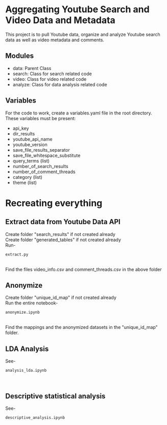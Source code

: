 # Aggregating Youtube Search and Video Data and Metadata
This project is to pull Youtube data, organize and analyze Youtube search data as well as video metadata and comments.

## Modules
* data: Parent Class
* search: Class for search related code
* video: Class for video related code
* analyze: Class for data analysis related code

## Variables
For the code to work, create a variables.yaml file in the root directory.
These variables must be present:
- api_key
- dir_results
- youtube_api_name
- youtube_version
- save_file_results_separator
- save_file_whitespace_substitute
- query_terms (list)
- number_of_search_results
- number_of_comment_threads
- category (list)
- theme (list)

# Recreating everything
## Extract data from Youtube Data API
Create folder "search_results" if not created already<br>
Create folder "generated_tables" if not created already<br>
Run-<br>

`
extract.py
`

<br>
Find the files video_info.csv and comment_threads.csv in the above folder

## Anonymize 
Create folder "unique_id_map" if not created already<br>
Run the entire notebook-<br>

`
anonymize.ipynb
`

<br>
Find the mappings and the anonymized datasets in the "unique_id_map" folder.

## LDA Analysis
See-<br>

`
analysis_lda.ipynb
`

<br>

## Descriptive statistical analysis
See-<br>

`
descriptive_analysis.ipynb
`

<br>
